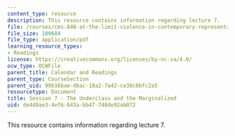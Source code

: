 ```yaml
---
content_type: resource
description: This resource contains information regarding lecture 7.
file: /courses/cms-840-at-the-limit-violence-in-contemporary-representation-fall-2013/de4d8ae34ef6643abb47748de92ab072_MITCMS_840F13_Session_7.pdf
file_size: 189684
file_type: application/pdf
learning_resource_types:
- Readings
license: https://creativecommons.org/licenses/by-nc-sa/4.0/
ocw_type: OCWFile
parent_title: Calendar and Readings
parent_type: CourseSection
parent_uid: 99b16bae-dbac-18a2-7a42-ce38c8bfc2a5
resourcetype: Document
title: Session 7 - The Underclass and the Marginalized
uid: de4d8ae3-4ef6-643a-bb47-748de92ab072
---
```

This resource contains information regarding lecture 7.